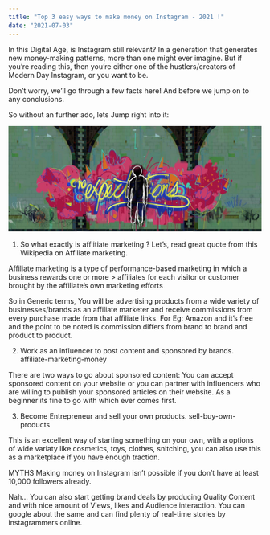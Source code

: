 ```yaml
---
title: "Top 3 easy ways to make money on Instagram - 2021 !"
date: "2021-07-03"
---
```


In this Digital Age, is Instagram still relevant? In a generation that generates new money-making patterns, more than one might ever imagine.
But if you’re reading this, then you’re either one of the hustlers/creators of Modern Day Instagram, or you want to be.

Don’t worry, we’ll go through a few facts here! And before we jump on to any conclusions.

So without an further ado, lets Jump right into it:

![SpiderVerse](./spiderverse.jpg)

1. So what exactly is afflitiate marketing ?
   Let’s, read great quote from this Wikipedia on Affiliate marketing.

Affiliate marketing is a type of performance-based marketing in which a business rewards one or more > affiliates for each visitor or customer brought by the affiliate’s own marketing efforts

So in Generic terms, You will be advertising products from a wide variety of businesses/brands as an affiliate marketer and receive commissions from every purchase made from that affiliate links. For Eg: Amazon and it’s free and the point to be noted is commission differs from brand to brand and product to product.

2. Work as an influencer to post content and sponsored by brands.
   affiliate-marketing-money

There are two ways to go about sponsored content: You can accept sponsored content on your website or you can partner with influencers who are willing to publish your sponsored articles on their website. As a beginner its fine to go with which ever comes first.

3. Become Entrepreneur and sell your own products.
   sell-buy-own-products

This is an excellent way of starting something on your own, with a options of wide variaty like cosmetics, toys, clothes, snitching, you can also use this as a marketplace if you have enough traction.

MYTHS
Making money on Instagram isn’t possible if you don’t have at least 10,000 followers already.

Nah… You can also start getting brand deals by producing Quality Content and with nice amount of Views, likes and Audience interaction. You can google about the same and can find plenty of real-time stories by instagrammers online.
